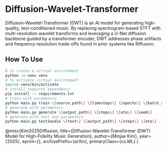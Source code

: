 # Diffusion-Wavelet-Transformer
Diffusion-Wavelet-Transformer (DWT) is an AI model for generating high-quality, text-conditioned music. By replacing spectrogram-based STFT with multi-resolution wavelet transforms and leveraging a U-Net diffusion backbone guided by a transformer encoder, DWT addresses phase artifacts and frequency-resolution trade-offs found in prior systems like Riffusion.

## How To Use
```bash
# to create a virtual environment
python -m venv venv
# to activate virtual environment
source venv/bin/activate
# install required dependency
pip install -r requirements.txt
# train with parameters
python main.py train \[source_path\] \[timesteps\] \[epochs\] \[batch_size\] \[beta_schedule\]
# generate with parameters
python main.py generate \[output_path\] \[steps\] \[eta\] \[seed\]
# generate with text and parameters
python main.py text2audio \[text\] \[output_path\] \[steps\] \[eta\]
```
@misc{Kim2025Diffusion,
      title={Diffusion-Wavelet-Transformer (DWT) Model for High-Fidelity Music Generation}, 
      author={Minjae Kim},
      year={2025},
      eprint={},
      archivePrefix={arXiv},
      primaryClass={cs.ML}
}
